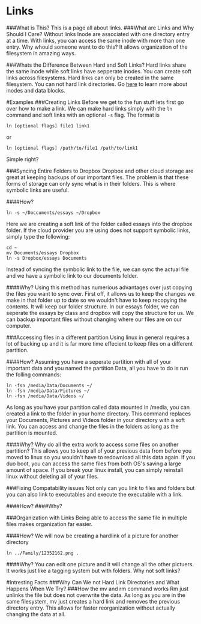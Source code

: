 # Links
###What is This?
This is a page all about links.
###What are Links and Why Should I Care?
Without links Inode are associated with one directory entry at a time.
With links, you can access the same inode with more than one entry.
Why whould someone want to do this?
It allows organization of the filesystem in amazing ways.

###Whats the Difference Between Hard and Soft Links?
Hard links share the same inode while soft links have sepperate inodes.
You can create soft links across filesystems.
Hard links can only be created in the same filesystem.
You can not hard link directories.
Go [here](inode.md) to learn more about inodes and data blocks.

#Examples
###Creating Links
Before we get to the fun stuff lets first go over how to make a link.
We can make hard links simply with the `ln` command and soft links with an optional `-s` flag.
The format is 

```
ln [optional flags] file1 link1
```

or

```
ln [optional flags] /path/to/file1 /path/to/link1
```

Simple right?

###Syncing Entire Folders to Dropbox
Dropbox and other cloud storage are great at keeping backups of our important files.
The problem is that these forms of storage can only sync what is in their folders.
This is where symbolic links are useful.

####How?

```
ln -s ~/Doccuments/essays ~/Dropbox
```

Here we are creating a soft link of the folder called essays into the dropbox folder. 
If the cloud provider you are using does not support symbolic links, simply type the following:

```
cd ~
mv Documents/essays Dropbox
ln -s Dropbox/essays Documents
```

Instead of syncing the symbolic link to the file, we can sync the actual file and we have a symbolic link to our documents folder.

####Why?
Using this method has numerious advantages over just copying the files you want to sync over.
First off, it allows us to keep the changes we make in that folder up to date so we wouldn't have to keep recopying the contents. 
It will keep our folder structure. 
In our essays folder, we can seperate the essays by class and dropbox will copy the structure for us.
We can backup important files without changing where our files are on our computer.

###Accessing files in a different partition
Using linux in general requires a lot of backing up and it is far more time effecient to keep files on a different partition.

####How?
Assuming you have a seperate partition with all of your important data and you named the partition Data, 
all you have to do is run the folling commands:

```
ln -fsn /media/Data/Documents ~/
ln -fsn /media/Data/Pictures ~/
ln -fsn /media/Data/Videos ~/
```

As long as you have your partition called data mounted in /media, you can created a link to the folder in your home directory.
This command replaces your Documents, Pictures and Videos folder in your directory with a soft link. 
You can access and change the files in the folders as long as the partition is mounted. 

####Why?
Why do all the extra work to access some files on another partition?
This allows you to keep all of your previous data from before you moved to linux so you wouldn't have to redownload all this data again. 
If you duo boot, you can access the same files from both OS's saving a large amount of space. 
If you break your linux install, you can simply reinstall linux without deleting all of your files. 

###Fixing Compatability issues
Not only can you link to files and folders but you can also link to executables and execute the executable with a link.

####How?
####Why?

###Organization with Links
Being able to access the same file in multiple files makes organization far easier. 

####How?
We will now be creating a hardlink of a picture for another directory

```
ln ../Family/12352162.png .
```

####Why?
You can edit one picture and it will change all the other pictuers.
It works just like a tagging system but with folders.
Why not soft links?



#Intresting Facts
###Why Can We not Hard Link Directories and What Happens When We Try?
###How the mv and rm command works
Rm just unlinks the file but does not overwrite the data. 
As long as you are in the same filesystem, mv just creates a hard link and removes the previous directory entry. 
This allows for faster reorganization without actually changing the data at all. 


